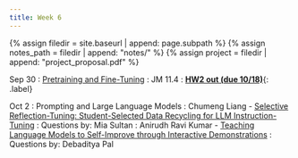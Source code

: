 ```yaml
---
title: Week 6
---
```



{% assign filedir = site.baseurl | append: page.subpath %} 
{% assign notes_path = filedir | append: "notes/" %} 
{% assign project = filedir | append: "project_proposal.pdf" %}

<!--  
Instructions:

INDENTATION COUNTS

Each day should be formatted exactly as follows

Date
: Lessons Covered
  : Reading List
    : In Class Presentations
: **Assignment/Announcement**{: .label}


To add a hyperlink for readings, do it as follows
  : [Example Paper](http://linktopaper.edu)

To make the hyperlink open in a new tab by default
  : [Example Paper](http://linktopaper.edu){:target=_"blank"}

The announcement can be made red for due dates as follows
: **Assignment Due**{: .label .label-red }
9/30 pretraining and fine-tuning; hw2 out (due 10/18)
10/2 prompting, LLMs
-->



Sep 30
: [Pretraining and Fine-Tuning]({{site.baseurl}}assets/files/pretrain_finetune.pdf)
  : JM 11.4
: [**HW2 out (due 10/18)**]({{site.baseurl}}assets/files/hw2.pdf){: .label}

Oct 2
: Prompting and Large Language Models
  : Chumeng Liang - [Selective Reflection-Tuning: Student-Selected Data Recycling for LLM Instruction-Tuning](https://arxiv.org/abs/2402.10110)
  : Questions by: Mia Sultan
  : Anirudh Ravi Kumar - [Teaching Language Models to Self-Improve through Interactive Demonstrations](https://aclanthology.org/2024.naacl-long.287.pdf)
  : Questions by: Debaditya Pal


